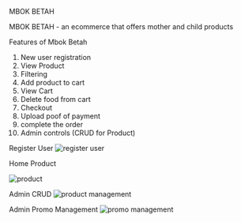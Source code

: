 MBOK BETAH

MBOK BETAH - an ecommerce that offers mother and child products 

Features of Mbok Betah
1. New user registration
2. View Product
3. Filtering
4. Add product to cart
5. View Cart
6. Delete food from cart
7. Checkout
8. Upload poof of payment
9. complete the order
10. Admin controls (CRUD for Product)

Register User
![register user](https://github.com/ilzammuhtaromi3003/404-Final-Project/assets/106060919/71d2ef28-24dd-4a98-85c7-6e43a9a3b0a7)

Home Product


![product](https://github.com/ilzammuhtaromi3003/404-Final-Project/assets/106060919/2f187a5b-6023-44b8-b131-ab67a9f1b2bf)


Admin CRUD
![product management](https://github.com/ilzammuhtaromi3003/404-Final-Project/assets/106060919/85921833-e509-4d7b-98a3-48ee91343907)

Admin Promo Management
![promo management](https://github.com/ilzammuhtaromi3003/404-Final-Project/assets/106060919/bcd4aaa6-32e7-4cd3-a081-fdf1a170969b)


